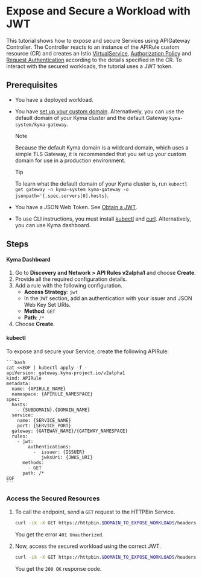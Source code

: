 # Expose and Secure a Workload with JWT

This tutorial shows how to expose and secure Services using APIGateway Controller. The Controller reacts to an instance of the APIRule custom resource (CR) and creates an Istio [VirtualService](https://istio.io/latest/docs/reference/config/networking/virtual-service/), [Authorization Policy](https://istio.io/latest/docs/reference/config/security/authorization-policy/) and [Request Authentication](https://istio.io/latest/docs/reference/config/security/request_authentication/) according to the details specified in the CR. To interact with the secured workloads, the tutorial uses a JWT token.

## Prerequisites

* You have a deployed workload.
* You have [set up your custom domain](../../01-10-setup-custom-domain-for-workload.md). Alternatively, you can use the default domain of your Kyma cluster and the default Gateway `kyma-system/kyma-gateway`.
  
  > [!NOTE]
  > Because the default Kyma domain is a wildcard domain, which uses a simple TLS Gateway, it is recommended that you set up your custom domain for use in a production environment.

  > [!TIP]
  > To learn what the default domain of your Kyma cluster is, run `kubectl get gateway -n kyma-system kyma-gateway -o jsonpath='{.spec.servers[0].hosts}`.

* You have a JSON Web Token. See [Obtain a JWT](../01-51-get-jwt.md).
* To use CLI instructions, you must install [kubectl](https://kubernetes.io/docs/tasks/tools/#kubectl) and [curl](https://curl.se/). Alternatively, you can use Kyma dashboard.


## Steps

<!-- tabs:start -->
#### **Kyma Dashboard**

1. Go to **Discovery and Network > API Rules v2alpha1** and choose **Create**. 
2. Provide all the required configuration details.
3. Add a rule with the following configuration.
    - **Access Strategy**: `jwt`
    - In the `JWT` section, add an authentication with your issuer and JSON Web Key Set URIs.
    - **Method**: `GET`
    - **Path**: `/*`
4. Choose **Create**.  

#### **kubectl**

To expose and secure your Service, create the following APIRule:

    ```bash
    cat <<EOF | kubectl apply -f -
    apiVersion: gateway.kyma-project.io/v2alpha1
    kind: APIRule
    metadata:
      name: {APIRULE_NAME}
      namespace: {APIRULE_NAMESPACE}
    spec:
      hosts:
        - {SUBDOMAIN}.{DOMAIN_NAME}
      service:
        name: {SERVICE_NAME}
        port: {SERVICE_PORT}
      gateway: {GATEWAY_NAME}/{GATEWAY_NAMESPACE}
      rules:
        - jwt:
            authentications:
              -  issuer: {ISSUER}
                 jwksUri: {JWKS_URI}
          methods:
            - GET
          path: /*
    EOF
    ```
<!-- tabs:end -->


### Access the Secured Resources

1. To call the endpoint, send a `GET` request to the HTTPBin Service.

    ```bash
    curl -ik -X GET https://httpbin.$DOMAIN_TO_EXPOSE_WORKLOADS/headers
    ```
    You get the error `401 Unauthorized`.

2. Now, access the secured workload using the correct JWT.

    ```bash
    curl -ik -X GET https://httpbin.$DOMAIN_TO_EXPOSE_WORKLOADS/headers --header "Authorization:Bearer $ACCESS_TOKEN"
    ```
    You get the `200 OK` response code.